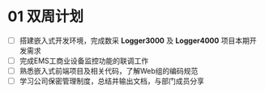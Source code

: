 # 01 双周计划

- [ ] 搭建嵌入式开发环境，完成数采 **Logger3000** 及 **Logger4000** 项目本期开发需求
- [ ] 完成EMS工商业设备监控功能的联调工作
- [ ] 熟悉嵌入式前端项目及相关代码，了解Web组的编码规范
- [ ] 学习公司保密管理制度，总结并输出文档，与部门成员分享
